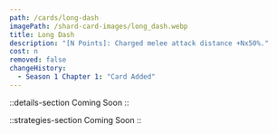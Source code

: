 ```yaml
---
path: /cards/long-dash
imagePath: /shard-card-images/long_dash.webp
title: Long Dash
description: "[N Points]: Charged melee attack distance +Nx50%."
cost: n
removed: false
changeHistory:
  - Season 1 Chapter 1: "Card Added"
---
```


::details-section
Coming Soon
::

::strategies-section
Coming Soon
::
